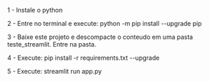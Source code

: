 1 - Instale o python

2 - Entre no terminal e execute: python -m pip install --upgrade pip

3 - Baixe este projeto e descompacte o conteudo em uma pasta teste_streamlit. Entre na pasta.

4 - Execute: pip install -r requirements.txt --upgrade

5 - Execute: streamlit run app.py
